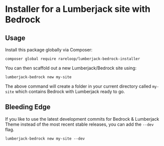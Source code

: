 # Installer for a Lumberjack site with Bedrock

## Usage

Install this package globally via Composer:

```
composer global require rareloop/lumberjack-bedrock-installer
```

You can then scaffold out a new Lumberjack/Bedrock site using:

```
lumberjack-bedrock new my-site
```

The above command will create a folder in your current directory called `my-site` which contains Bedrock with Lumberjack ready to go.

## Bleeding Edge

If you like to use the latest development commits for Bedrock & Lumberjack Theme instead of the most recent stable releases, you can add the `--dev` flag.

```
lumberjack-bedrock new my-site --dev
```

